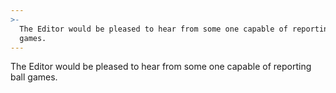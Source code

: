 ```yaml
---
>-
  The Editor would be pleased to hear from some one capable of reporting ball
  games.
---
```


The Editor would be pleased to hear from some one capable of reporting ball games.